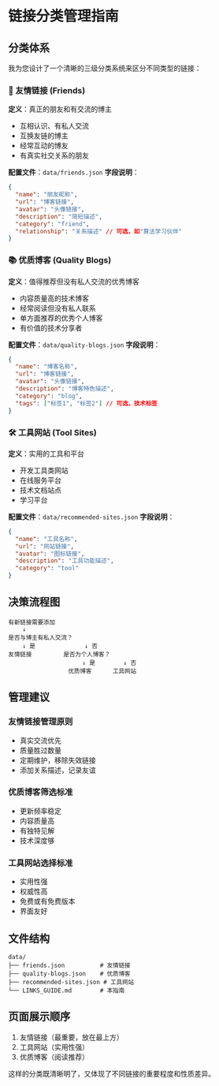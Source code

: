# 链接分类管理指南

## 分类体系

我为您设计了一个清晰的三级分类系统来区分不同类型的链接：

### 🔗 友情链接 (Friends)
**定义**：真正的朋友和有交流的博主
- 互相认识、有私人交流
- 互换友链的博主
- 经常互动的博友
- 有真实社交关系的朋友

**配置文件**：`data/friends.json`
**字段说明**：
```json
{
  "name": "朋友昵称",
  "url": "博客链接", 
  "avatar": "头像链接",
  "description": "简短描述",
  "category": "friend",
  "relationship": "关系描述" // 可选，如"算法学习伙伴"
}
```

### 📚 优质博客 (Quality Blogs)
**定义**：值得推荐但没有私人交流的优秀博客
- 内容质量高的技术博客
- 经常阅读但没有私人联系
- 单方面推荐的优秀个人博客
- 有价值的技术分享者

**配置文件**：`data/quality-blogs.json`
**字段说明**：
```json
{
  "name": "博客名称",
  "url": "博客链接",
  "avatar": "头像链接", 
  "description": "博客特色描述",
  "category": "blog",
  "tags": ["标签1", "标签2"] // 可选，技术标签
}
```

### 🛠️ 工具网站 (Tool Sites)
**定义**：实用的工具和平台
- 开发工具类网站
- 在线服务平台
- 技术文档站点
- 学习平台

**配置文件**：`data/recommended-sites.json`
**字段说明**：
```json
{
  "name": "工具名称",
  "url": "网站链接",
  "avatar": "图标链接",
  "description": "工具功能描述", 
  "category": "tool"
}
```

## 决策流程图

```
有新链接需要添加
    ↓
是否与博主有私人交流？
    ↓ 是              ↓ 否
友情链接         是否为个人博客？
                     ↓ 是        ↓ 否
                 优质博客      工具网站
```

## 管理建议

### 友情链接管理原则
- 真实交流优先
- 质量胜过数量
- 定期维护，移除失效链接
- 添加关系描述，记录友谊

### 优质博客筛选标准
- 更新频率稳定
- 内容质量高
- 有独特见解
- 技术深度够

### 工具网站选择标准
- 实用性强
- 权威性高
- 免费或有免费版本
- 界面友好

## 文件结构
```
data/
├── friends.json          # 友情链接
├── quality-blogs.json    # 优质博客  
├── recommended-sites.json # 工具网站
└── LINKS_GUIDE.md        # 本指南
```

## 页面展示顺序
1. 友情链接（最重要，放在最上方）
2. 工具网站（实用性强）
3. 优质博客（阅读推荐）

这样的分类既清晰明了，又体现了不同链接的重要程度和性质差异。
